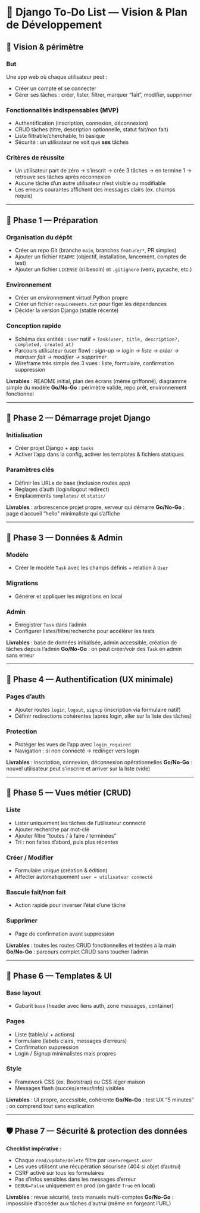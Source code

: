 # 📝 Django To‑Do List — Vision & Plan de Développement

## 🎯 Vision & périmètre

### But

Une app web où chaque utilisateur peut :

* Créer un compte et se connecter
* Gérer ses tâches : créer, lister, filtrer, marquer “fait”, modifier, supprimer

### Fonctionnalités indispensables (MVP)

* Authentification (inscription, connexion, déconnexion)
* CRUD tâches (titre, description optionnelle, statut fait/non fait)
* Liste filtrable/cherchable, tri basique
* Sécurité : un utilisateur ne voit que **ses** tâches

### Critères de réussite

* Un utilisateur part de zéro → s’inscrit → crée 3 tâches → en termine 1 → retrouve ses tâches après reconnexion
* Aucune tâche d’un autre utilisateur n’est visible ou modifiable
* Les erreurs courantes affichent des messages clairs (ex. champs requis)

---

## 🧭 Phase 1 — Préparation

### Organisation du dépôt

* Créer un repo Git (branche `main`, branches `feature/*`, PR simples)
* Ajouter un fichier `README` (objectif, installation, lancement, comptes de test)
* Ajouter un fichier `LICENSE` (si besoin) et `.gitignore` (venv, pycache, etc.)

### Environnement

* Créer un environnement virtuel Python propre
* Créer un fichier `requirements.txt` pour figer les dépendances
* Décider la version Django (stable récente)

### Conception rapide

* Schéma des entités : `User` natif + `Task(user, title, description?, completed, created_at)`
* Parcours utilisateur (user flow) : *sign-up → login → liste → créer → marquer fait → modifier → supprimer*
* Wireframe très simple des 3 vues : liste, formulaire, confirmation suppression

**Livrables** : README initial, plan des écrans (même griffonné), diagramme simple du modèle
**Go/No-Go** : périmètre validé, repo prêt, environnement fonctionnel

---

## 🧱 Phase 2 — Démarrage projet Django

### Initialisation

* Créer projet Django + app `tasks`
* Activer l’app dans la config, activer les templates & fichiers statiques

### Paramètres clés

* Définir les URLs de base (inclusion routes app)
* Réglages d’auth (login/logout redirect)
* Emplacements `templates/` et `static/`

**Livrables** : arborescence projet propre, serveur qui démarre
**Go/No-Go** : page d’accueil “hello” minimaliste qui s’affiche

---

## 🧬 Phase 3 — Données & Admin

### Modèle

* Créer le modèle `Task` avec les champs définis + relation à `User`

### Migrations

* Générer et appliquer les migrations en local

### Admin

* Enregistrer `Task` dans l’admin
* Configurer listes/filtre/recherche pour accélérer les tests

**Livrables** : base de données initialisée, admin accessible, création de tâches depuis l’admin
**Go/No-Go** : on peut créer/voir des `Task` en admin sans erreur

---

## 🧭 Phase 4 — Authentification (UX minimale)

### Pages d’auth

* Ajouter routes `login`, `logout`, `signup` (inscription via formulaire natif)
* Définir redirections cohérentes (après login, aller sur la liste des tâches)

### Protection

* Protéger les vues de l’app avec `login_required`
* Navigation : si non connecté → rediriger vers login

**Livrables** : inscription, connexion, déconnexion opérationnelles
**Go/No-Go** : nouvel utilisateur peut s’inscrire et arriver sur la liste (vide)

---

## 🧰 Phase 5 — Vues métier (CRUD)

### Liste

* Lister uniquement les tâches de l’utilisateur connecté
* Ajouter recherche par mot-clé
* Ajouter filtre “toutes / à faire / terminées”
* Tri : non faites d’abord, puis plus récentes

### Créer / Modifier

* Formulaire unique (création & édition)
* Affecter automatiquement `user = utilisateur connecté`

### Bascule fait/non fait

* Action rapide pour inverser l’état d’une tâche

### Supprimer

* Page de confirmation avant suppression

**Livrables** : toutes les routes CRUD fonctionnelles et testées à la main
**Go/No-Go** : parcours complet CRUD sans toucher l’admin

---

## 🎨 Phase 6 — Templates & UI

### Base layout

* Gabarit `base` (header avec liens auth, zone messages, container)

### Pages

* Liste (table/ul + actions)
* Formulaire (labels clairs, messages d’erreurs)
* Confirmation suppression
* Login / Signup minimalistes mais propres

### Style

* Framework CSS (ex. Bootstrap) ou CSS léger maison
* Messages flash (succès/erreur/info) visibles

**Livrables** : UI propre, accessible, cohérente
**Go/No-Go** : test UX “5 minutes” : on comprend tout sans explication

---

## 🛡️ Phase 7 — Sécurité & protection des données

**Checklist impérative :**

* Chaque `read/update/delete` filtre par `user=request.user`
* Les vues utilisent une récupération sécurisée (404 si objet d’autrui)
* CSRF activé sur tous les formulaires
* Pas d’infos sensibles dans les messages d’erreur
* `DEBUG=False` uniquement en prod (on garde `True` en local)

**Livrables** : revue sécurité, tests manuels multi-comptes
**Go/No-Go** : impossible d’accéder aux tâches d’autrui (même en forgeant l’URL)

